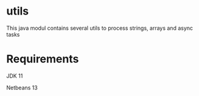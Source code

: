 # utils

This java modul contains several utils to process strings, arrays and async tasks

# Requirements
JDK 11

Netbeans 13
